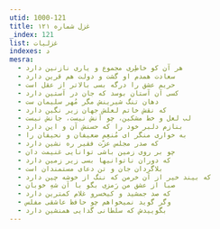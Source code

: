 ```yaml
---
utid: 1000-121
title: غزل شماره ۱۲۱
_index: 121
list: غزلیات
indexes: د
mesra:
  - هر آن کو خاطِری مجموع و یاری نازنین دارد
  - سعادت همدم او گشت و دولت هم قرین دارد
  - حریم عشق را درگه بسی بالاتر از عقل است
  - کسی آن آستان بوسد که جان در آستین دارد
  - دهان تنگ شیرینش مگر مُهر سلیمان ست
  - که نقش خاتم لعلش جهان زیر نگین دارد
  - لب لعل و خط مشکین، چو آنش نیست، جانش نیست
  - بنازم دلبر خود را که حسنش آن و این دارد
  - به خواری منگر ای مُنعِم ضعیفان و نحیفان را
  - که صدر مجلس عزّت فقیر ره نشین دارد
  - چو بر روی زمین باشی توانایی غنیمت دان
  - که دوران ناتوانیها بسی زیر زمین دارد
  - بلاگردان جان و تن دعای مستمندان است
  - که بیند خیر از آن خرمن که ننگ از خوشه چین دارد
  - صبا از عشق من رَمزی بگو با آن شهِ خوبان
  - که صد جمشید و کیخسرو غلام کمترین دارد
  - وگر گوید نمیخواهم چو حافظ عاشقی مفلس
  - بگوییدش که سلطانی گدایی همنشین دارد
---
```

